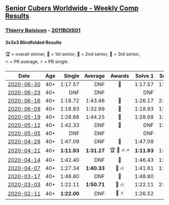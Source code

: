 <style>table {white-space: nowrap;}</style>

## [Senior Cubers Worldwide - Weekly Comp Results](/scw-comp/results/)
### [Thierry Boisivon](README.md) - [2011BOIS01](https://www.worldcubeassociation.org/persons/2011BOIS01?event=333bf)
#### 3x3x3 Blindfolded Results

<span style="white-space: nowrap;">🏆 = overall winner</span>, <span style="white-space: nowrap;">🥇 = 1st senior</span>, <span style="white-space: nowrap;">🥈 = 2nd senior</span>, <span style="white-space: nowrap;">🥉 = 3rd senior</span>, <span style="white-space: nowrap;">🔥 = PR average</span>, <span style="white-space: nowrap;">⚡ = PR single</span>.

| Date | Age | Single | Average | Awards | Solve 1 | Solve 2 | Solve 3 | Video |
| :--: | :--: | --: | --: | :--: | --: | --: | --: | :-- |
| [2020-06-30](../../results/2020-06-30/333bf.md) | 40+ | 1:17.57 | DNF | 🥈 | 1:17.57 | 1:36.67 | DNF | [Link](https://www.facebook.com/events/348465022802357?view=permalink&id=351940732454786) |
| [2020-06-23](../../results/2020-06-23/333bf.md) | 40+ | DNF | DNF |  | DNF | DNF | DNF | [Link](https://www.facebook.com/events/850175445522887?view=permalink&id=853725071834591) |
| [2020-06-16](../../results/2020-06-16/333bf.md) | 40+ | 1:18.72 | 1:43.46 | 🥈 | 1:26.17 | 2:25.50 | 1:18.72 | [Link](https://www.facebook.com/events/208176410240808?view=permalink&id=211642029894246) |
| [2020-06-09](../../results/2020-06-09/333bf.md) | 40+ | 1:18.93 | 1:32.99 | 🥈 | 1:18.93 | 1:32.60 | 1:47.44 | [Link](https://www.facebook.com/events/620460455211235?view=permalink&id=624245591499388) |
| [2020-05-19](../../results/2020-05-19/333bf.md) | 40+ | 1:28.68 | 1:44.25 | 🥈 | 1:28.68 | 1:56.91 | 1:47.15 | [Link](https://www.facebook.com/100000570103102/videos/pcb.2612241145730600/3460923623936607) |
| [2020-05-12](../../results/2020-05-12/333bf.md) | 40+ | 1:42.33 | DNF | 🥈 | DNF | 1:42.33 | DNF | [Link](https://www.facebook.com/events/367340484222677?view=permalink&id=370888060534586) |
| [2020-05-05](../../results/2020-05-05/333bf.md) | 40+ | DNF | DNF |  | DNF | DNF | DNF | |
| [2020-04-28](../../results/2020-04-28/333bf.md) | 40+ | 1:47.09 | DNF | 🥉 | 1:47.09 | DNF | DNF | [Link](https://www.facebook.com/events/534758690547855?view=permalink&id=536491417041249) |
| [2020-04-21](../../results/2020-04-21/333bf.md) | 40+ | **1:11.93** | **1:31.27** | 🏆 🥇 🔥 ⚡ | **1:11.93** | 1:43.58 | 1:38.31 | [Link](https://www.facebook.com/events/1312095715657208?view=permalink&id=1316281738571939) |
| [2020-04-14](../../results/2020-04-14/333bf.md) | 40+ | 1:42.40 | DNF | 🥉 | 1:46.43 | 1:42.40 | DNF | [Link](https://www.facebook.com/events/232067087873656?view=permalink&id=236104717469893) |
| [2020-04-07](../../results/2020-04-07/333bf.md) | 40+ | 1:27.34 | **1:40.33** | 🥉 🔥 | 1:41.61 | 1:27.34 | 1:52.03 | [Link](https://www.facebook.com/events/258196271885699?view=permalink&id=262052061500120) |
| [2020-03-17](../../results/2020-03-17/333bf.md) | 40+ | 1:48.80 | DNF | 🥉 | 1:48.80 | DNF | DNF | [Link](https://www.facebook.com/events/616010612582835?view=permalink&id=620334732150423) |
| [2020-03-03](../../results/2020-03-03/333bf.md) | 40+ | 1:22.11 | **1:50.71** | 🥈 🔥 | 1:22.11 | 2:02.44 | 2:07.58 | [Link](https://www.facebook.com/events/186820176097844?view=permalink&id=188913179221877) |
| [2020-02-11](../../results/2020-02-11/333bf.md) | 40+ | **1:22.00** | DNF | 🥈 ⚡ | 1:26.52 | DNF | **1:22.00** | [Link](https://www.facebook.com/events/173728187264773?view=permalink&id=178355273468731) |


<!-- Global site tag (gtag.js) - Google Analytics -->
<script async src="https://www.googletagmanager.com/gtag/js?id=UA-86348435-3"></script>
<script>window.dataLayer = window.dataLayer || []; function gtag() {dataLayer.push(arguments);} gtag('js', new Date()); gtag('config', 'UA-86348435-3');</script>
